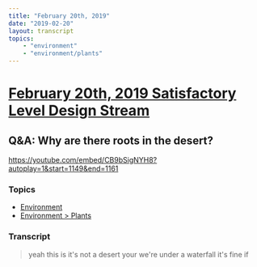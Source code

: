 ```yaml
---
title: "February 20th, 2019"
date: "2019-02-20"
layout: transcript
topics: 
    - "environment"
    - "environment/plants"
---
```

# [February 20th, 2019 Satisfactory Level Design Stream](../2019-02-20.md)
## Q&A: Why are there roots in the desert?
https://youtube.com/embed/CB9bSigNYH8?autoplay=1&start=1149&end=1161
### Topics
* [Environment](../topics/environment.md)
* [Environment > Plants](../topics/environment/plants.md)

### Transcript

> yeah this is it's not a desert your
> we're under a waterfall it's fine if
